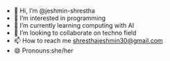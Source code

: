- 👋 Hi, I’m @jeshmin-shrestha
- 👀 I’m interested in programming
- 🌱 I’m currently learning computing with AI
- 💞️ I’m looking to collaborate on techno field
- 📫 How to reach me shresthajeshmin30@gmail.com
- 😄 Pronouns:she/her

<!---
jeshmin-shrestha/jeshmin-shrestha is a ✨ special ✨ repository because its `README.md` (this file) appears on your GitHub profile.
You can click the Preview link to take a look at your changes.
--->
